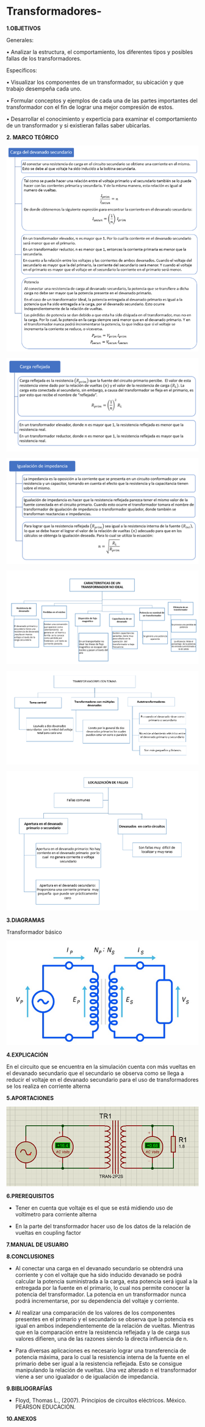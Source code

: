 # Transformadores-

**1.OBJETIVOS**

Generales:

•	Analizar la estructura, el comportamiento, los diferentes tipos y posibles fallas de los transformadores.

Específicos:

•	Visualizar los componentes de un transformador, su ubicación y que trabajo desempeña cada uno.

•	Formular conceptos y ejemplos de cada una de las partes importantes del transformador con el fin de lograr una mejor compresión de estos.

•	Desarrollar el conocimiento y experticia para examinar el comportamiento de un transformador y si existieran fallas saber ubicarlas. 

**2. MARCO TEÓRICO**

![Cap_14_1](https://github.com/Katherine01-Arevalo/Transformadores-/blob/main/img/Cap_14_1.png)

![Cap_14_2](https://github.com/Katherine01-Arevalo/Transformadores-/blob/main/img/Cap_14_2.png)

![Cap_14_3](https://github.com/Katherine01-Arevalo/Transformadores-/blob/main/img/Cap_14_3.png)

![caracteristicas](https://github.com/Katherine01-Arevalo/Transformadores-/blob/main/img/no%20ideal.PNG)

![transformadores](https://github.com/Katherine01-Arevalo/Transformadores-/blob/main/img/transformadores.PNG)

![localizacion](https://github.com/Katherine01-Arevalo/Transformadores-/blob/main/img/localizacion.PNG)


**3.DIAGRAMAS**

Transformador básico

![diagrama](https://github.com/Katherine01-Arevalo/Transformadores-/blob/main/img/diagrama.PNG)

**4.EXPLICACIÓN**

En el circuito   que se encuentra en la simulación cuenta con más vueltas en el devanado secundario que el secundario se observa como se llega a reducir el voltaje en el devanado secundario para el uso de transformadores se los realiza en   corriente alterna 

**5.APORTACIONES**

![simulacion](https://github.com/Katherine01-Arevalo/Transformadores-/blob/main/img/transformador.PNG)

**6.PREREQUISITOS**

-	Tener en cuenta que voltaje es el que se está midiendo  uso de voltímetro  para corriente alterna 

-	En la parte del transformador hacer uso de los datos de la relación de vueltas en coupling factor


**7.MANUAL DE USUARIO**

**8.CONCLUSIONES** 

- Al conectar una carga en el devanado secundario se obtendrá una corriente y con el voltaje que ha sido inducido devanado se podrá calcular la potencia suministrada a la carga, esta potencia será igual a la entregada por la fuente en el primario, lo cual nos permite conocer la potencia del transformador. La potencia en un transformador nunca podrá incrementarse, por su dependencia del voltaje y corriente.

- Al realizar una comparación de los valores de los componentes presentes en el primario y el secundario se observa que la potencia es igual en ambos independientemente de la relación de vueltas. Mientras que en la comparación entre la resistencia reflejada y la de carga sus valores difieren, una de las razones siendo la directa influencia de n.

- Para diversas aplicaciones es necesario lograr una transferencia de potencia máxima, para lo cual la resistencia interna de la fuente en el primario debe ser igual a la resistencia reflejada. Esto se consigue manipulando la relación de vueltas. Una vez alterado n el transformador viene a ser uno igualador o de igualación de impedancia. 

**9.BIBLIOGRAFÍAS**

- Floyd, Thomas L., (2007). Principios de circuitos eléctricos. México. PEARSON EDUCACIÓN.

**10.ANEXOS**
 
